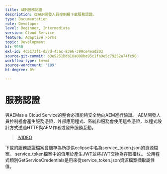 ```yaml
---
title: AEM服務認證
description: 從AEM開發人員控制檯下載服務認證。
type: Documentation
role: Developer
level: Beginner, Intermediate
version: Cloud Service
feature: Adaptive Forms
topic: Development
kt: 9980
exl-id: 4c5173f1-d57d-43ac-83e6-399ce4ead203
source-git-commit: b3e9251bdb18a008be95c1fa9e5c79252a74fc98
workflow-type: tm+mt
source-wordcount: '109'
ht-degree: 0%

---
```


# 服務認證

與AEMas a Cloud Service的整合必須能夠安全地向AEM進行驗證。 AEM開發人員控制檯會產生服務憑證，外部應用程式、系統和服務會使用這些憑證，以程式設計方式透過HTTP與AEM作者或發佈服務互動。

>[!VIDEO](https://video.tv.adobe.com/v/330519?quality=12&learn=on)

下載的服務認證檔案會儲存為所提供eclipse中名為service_token.json的資源檔案。 service_token檔案中的值用於產生JWT並將JWT交換為存取權杖。 公用程式類別GetServiceCredentials是用來從service_token.json資源檔案擷取屬性值。
